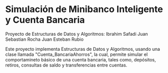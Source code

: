 # Simulación de Minibanco Inteligente y Cuenta Bancaria
Proyecto de Estructuras de Datos y Algoritmos: 
Ibrahim Safadi
Juan Sebastian Rocha
Juan Esteban Rubio

Este proyecto implementa Estructuras de Datos y Algoritmos, usando una clase llamada "Cuenta_BancariaAhorros", la cual, permite simular el comportamineto básico de una cuenta bancaria, tales como, depósitos, retiros, consultas de saldo y transferencias entre cuentas.

